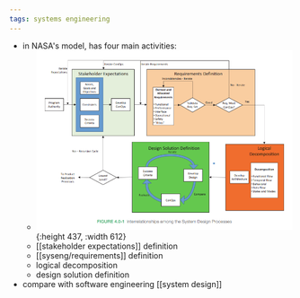 ```yaml
---
tags: systems engineering
---
```


- in NASA's model, has four main activities:
	- ![image.png](../assets/image_1737268051801_0.png){:height 437, :width 612}
	- [[stakeholder expectations]] definition
	- [[syseng/requirements]] definition
	- logical decomposition
	- design solution definition
- compare with software engineering [[system design]]